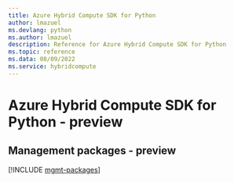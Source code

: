 ```yaml
---
title: Azure Hybrid Compute SDK for Python
author: lmazuel
ms.devlang: python
ms.author: lmazuel
description: Reference for Azure Hybrid Compute SDK for Python
ms.topic: reference
ms.data: 08/09/2022
ms.service: hybridcompute
---
```

# Azure Hybrid Compute SDK for Python - preview

## Management packages - preview
[!INCLUDE [mgmt-packages](hybrid-compute-mgmt-index.md)]
